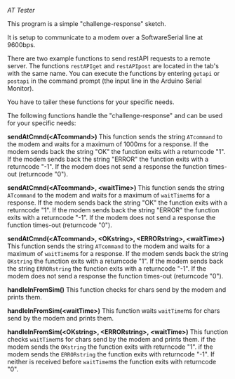 *AT Tester*

This program is a simple "challenge-response" sketch.

It is setup to communicate to a modem over a SoftwareSerial line at 9600bps.

There are two example functions to send restAPI requests to a remote server.
The functions `restAPIget` and `restAPIpost` are located in the tab's with the same name.
You can execute the functions by entering `getapi` or `postapi` in the command prompt
(the input line in the Arduino Serial Monitor).

You have to tailer these functions for your specific needs.

The following functions handle the "challenge-response" and can be used for your
specific needs:

**sendAtCmnd(&lt;ATcommand&gt;)**
This function sends the string `ATcommand` to the modem and waits for a maximum of
1000ms for a response.
If the modem sends back the string "OK" the function exits with a returncode "1".
If the modem sends back the string "ERROR" the function exits with a returncode "-1".
If the modem does not send a response the function times-out (returncode "0").

**sendAtCmnd(&lt;ATcommand&gt;, &lt;waitTime&gt;)**
This function sends the string `ATcommand` to the modem and waits for a maximum of
`waitTime`ms for a response.
If the modem sends back the string "OK" the function exits with a returncode "1".
If the modem sends back the string "ERROR" the function exits with a returncode "-1".
If the modem does not send a response the function times-out (returncode "0").

**sendAtCmnd(&lt;ATcommand&gt;, &lt;OKstring&gt;, &lt;ERRORstring&gt;, &lt;waitTime&gt;)**
This function sends the string `ATcommand` to the modem and waits for a maximum of
`waitTime`ms for a response.
If the modem sends back the string `OKstring` the function exits with a returncode "1".
If the modem sends back the string `ERRORstring` the function exits with a returncode "-1".
If the modem does not send a response the function times-out (returncode "0").

**handleInFromSim()**
This function checks for chars send by the modem and prints them.

**handleInFromSim(&lt;waitTime&gt;)**
This function waits `waitTime`ms for chars send by the modem and prints them.

**handleInFromSim(&lt;OKstring&gt;, &lt;ERRORstring&gt;, &lt;waitTime&gt;)**
This function checks `waitTime`ms for chars send by the modem and prints them.
if the modem sends the `OKstring` the function exits with returncode "1".
if the modem sends the `ERRORstring` the function exits with returncode "-1".
If neither is received before `waitTime`ms the function exits with returncode "0".

